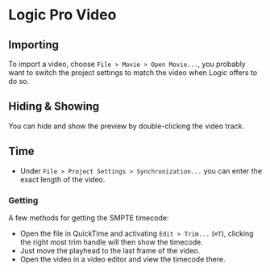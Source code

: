 # Logic Pro Video

## Importing

To import a video, choose `File > Movie > Open Movie...`, you probably want to switch the project settings to match the video when Logic offers to do so.

## Hiding & Showing

You can hide and show the preview by double-clicking the video track.

## Time

- Under `File > Project Settings > Synchronization...` you can enter the exact length of the video.

### Getting

A few methods for getting the SMPTE timecode:

- Open the file in QuickTime and activating `Edit > Trim...` (`⌘T`), clicking the right most trim handle will then show the timecode.
- Just move the playhead to the last frame of the video.
- Open the video in a video editor and view the timecode there.
